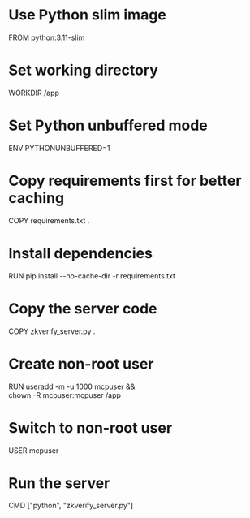 # Use Python slim image
FROM python:3.11-slim

# Set working directory
WORKDIR /app

# Set Python unbuffered mode
ENV PYTHONUNBUFFERED=1

# Copy requirements first for better caching
COPY requirements.txt .

# Install dependencies
RUN pip install --no-cache-dir -r requirements.txt

# Copy the server code
COPY zkverify_server.py .

# Create non-root user
RUN useradd -m -u 1000 mcpuser && \
    chown -R mcpuser:mcpuser /app

# Switch to non-root user
USER mcpuser

# Run the server
CMD ["python", "zkverify_server.py"]